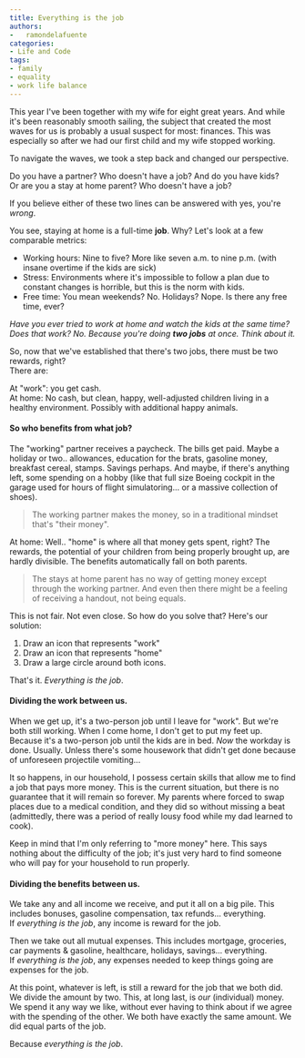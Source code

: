 ```yaml
---
title: Everything is the job
authors: 
-   ramondelafuente
categories:
- Life and Code
tags:
- family
- equality
- work life balance
---
```


This year I've been together with my wife for eight great years. And while it's been reasonably smooth sailing,
the subject that created the most waves for us is probably a usual suspect for most: finances. This was especially so
after we had our first child and my wife stopped working.

To navigate the waves, we took a step back and changed our perspective.

Do you have a partner? Who doesn't have a job? And do you have kids?<br />
Or are you a stay at home parent? Who doesn't have a job?

If you believe either of these two lines can be answered with yes, you're _wrong_.

You see, staying at home is a full-time **job**. Why? Let's look at a few comparable metrics:

- Working hours: Nine to five? More like seven a.m. to nine p.m. (with insane overtime if the kids are sick)
- Stress: Environments where it's impossible to follow a plan due to constant changes is horrible, but this is the norm with kids.
- Free time: You mean weekends? No. Holidays? Nope. Is there any free time, ever?<br />

_Have you ever tried to work at home and watch the kids at the same time? Does that work? No. Because you're doing **two jobs** at once.
Think about it._

So, now that we've established that there's two jobs, there must be two rewards, right?<br />
There are:

At "work": you get cash.<br />
At home: No cash, but clean, happy, well-adjusted children living in a healthy environment. Possibly with additional happy animals.


#### So who benefits from what job?

The "working" partner receives a paycheck. The bills get paid. Maybe a holiday or two.. allowances, education for the brats, gasoline money, breakfast cereal, stamps. Savings perhaps. And maybe, if there's anything left, some spending on a hobby
(like that full size Boeing cockpit in the garage used for hours of flight simulatoring... or a massive collection of shoes).

> The working partner makes the money, so in a traditional mindset that's "their money".

At home: Well.. "home" is where all that money gets spent, right? The rewards, the potential of your children from being properly brought up, are hardly divisible. The benefits automatically fall on both parents.

> The stays at home parent has no way of getting money except through the working partner. And even then there might be a feeling of receiving a handout, not being equals.

This is not fair. Not even close. So how do you solve that? Here's our solution:

1. Draw an icon that represents "work"
2. Draw an icon that represents "home"
3. Draw a large circle around both icons.

That's it. _Everything is the job_.


#### Dividing the work between us.

When we get up, it's a two-person job until I leave for "work". But we're both still working. When I come home, I don't get to put my feet up. Because it's a two-person job until the kids are in bed. *Now* the workday is done. Usually. Unless there's some housework that didn't get done because of unforeseen projectile vomiting...

It so happens, in our household, I possess certain skills that allow me to find a job that pays more money. This is the current situation, but there is no guarantee that it will remain so forever. My parents where forced to swap places due to a medical condition, and they did so without missing a beat (admittedly, there was a period of really lousy food while my dad learned to cook).

Keep in mind that I'm only referring to "more money" here. This says nothing about the difficulty of the job; it's just very hard to find someone who will pay for your household to run properly.


#### Dividing the benefits between us.

We take any and all income we receive, and put it all on a big pile. This includes bonuses, gasoline compensation, tax refunds... everything.<br />
If _everything is the job_, any income is reward for the job.


Then we take out all mutual expenses. This includes mortgage, groceries, car payments & gasoline, healthcare, holidays, savings... everything. <br />
If _everything is the job_, any expenses needed to keep things going are expenses for the job.

At this point, whatever is left, is still a reward for the job that we both did. We divide the amount by two. This, at long last, is *our* (individual) money. We spend it any way we like, without ever having to think about if we agree with the spending of the other. We both have exactly the same amount. We did equal parts of the job.

Because _everything is the job_.
